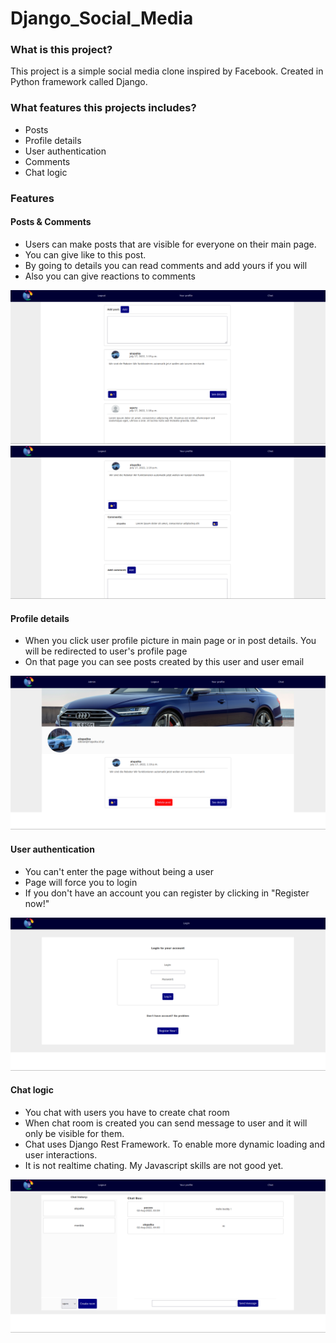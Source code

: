 # Django_Social_Media

### What is this project?

This project is a simple social media clone inspired by Facebook. Created in Python framework called Django.

### What features this projects includes?

- Posts
- Profile details
- User authentication
- Comments 
- Chat logic

### Features

#### Posts & Comments

- Users can make posts that are visible for everyone on their main page.
- You can give like to this post.
- By going to details you can read comments and add yours if you will
- Also you can give reactions to comments

![scr21!](screenshots/src2.png)
![scr31!](screenshots/src3.png)

#### Profile details 

- When you click user profile picture in main page or in post details. You will be redirected to user's profile page
- On that page you can see posts created by this user and user email

![scr41!](screenshots/src4.png)

#### User authentication

- You can't enter the page without being a user
- Page will force you to login
- If you don't have an account you can register by clicking in "Register now!"

![scr51!](screenshots/src5.png)

#### Chat logic

- You chat with users you have to create chat room
- When chat room is created you can send message to user and it will only be visible for them.
- Chat uses Django Rest Framework. To enable more dynamic loading and user interactions.
- It is not realtime chating. My Javascript skills are not good yet.

![scr11!](screenshots/src1.png)
